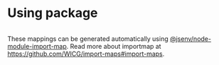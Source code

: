# Using package

```js

```

These mappings can be generated automatically using [@jsenv/node-module-import-map](https://github.com/jsenv/jsenv-node-module-import-map#node-module-import-map).
Read more about importmap at https://github.com/WICG/import-maps#import-maps.
